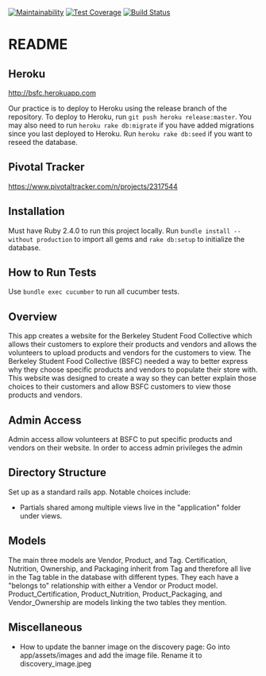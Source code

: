 [![Maintainability](https://api.codeclimate.com/v1/badges/237c342e4fc77c0c3689/maintainability)](https://codeclimate.com/github/asliakalin/Berkeley-Student-Food-Collective)
[![Test Coverage](https://api.codeclimate.com/v1/badges/237c342e4fc77c0c3689/test_coverage)](https://codeclimate.com/github/asliakalin/Berkeley-Student-Food-Collective/test_coverage)
[![Build Status](https://travis-ci.org/asliakalin/Berkeley-Student-Food-Collective.svg?branch=master)](https://travis-ci.com/asliakalin/Berkeley-Student-Food-Collective)

# README

## Heroku

http://bsfc.herokuapp.com

Our practice is to deploy to Heroku using the release branch of the repository.
To deploy to Heroku, run `git push heroku release:master`. You may also need to run `heroku rake db:migrate` if you have added migrations since you last deployed to Heroku. Run `heroku rake db:seed` if you want to reseed the database.

## Pivotal Tracker

https://www.pivotaltracker.com/n/projects/2317544

## Installation

Must have Ruby 2.4.0 to run this project locally. Run `bundle install --without production` to import all gems and `rake db:setup` to initialize the database.

## How to Run Tests

Use `bundle exec cucumber` to run all cucumber tests.

## Overview

This app creates a website for the Berkeley Student Food Collective which allows their customers to explore their products and vendors and allows the volunteers to upload products and vendors for the customers to view. The Berkeley Student Food Collective (BSFC) needed a way to better express why they choose specific products and vendors to populate their store with. This website was designed to create a way so they can better explain those choices to their customers and allow BSFC customers to view those products and vendors.

## Admin Access

Admin access allow volunteers at BSFC to put specific products and vendors on their website. In order to access admin privileges the admin

## Directory Structure

Set up as a standard rails app. Notable choices include:

- Partials shared among multiple views live in the "application" folder under views.

## Models

The main three models are Vendor, Product, and Tag. Certification, Nutrition, Ownership, and Packaging inherit from Tag and therefore all live in the Tag table in the database with different types. They each have a "belongs to" relationship with either a Vendor or Product model. Product_Certification, Product_Nutrition, Product_Packaging, and Vendor_Ownership are models linking the two tables they mention.

## Miscellaneous

- How to update the banner image on the discovery page: Go into app/assets/images and add the image file. Rename it to discovery_image.jpeg
